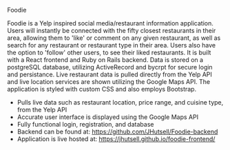 Foodie

Foodie is a Yelp inspired social media/restaurant information application. Users will instantly be connected with the fifty closest restaurants in their area, allowing them to 'like' or comment on any given restaurant, as well as search for any restaurant or restaurant type in their area. Users also have the option to 'follow' other users, to see their liked restaurants. It is built with a React frontend and Ruby on Rails backend. Data is stored on a postgreSQL database, utilizing ActiveRecord and bycrpt for secure login and persistance. Live restaurant data is pulled directly from the Yelp API and live location services are shown utilizing the Google Maps API. The application is styled with custom CSS and also employs Bootstrap. 

+ Pulls live data such as restaurant location, price range, and cuisine type, from the Yelp API
+ Accurate user interface is displayed using the Google Maps API 
+ Fully functional login, registration, and database 
+ Backend can be found at: https://github.com/JHutsell/Foodie-backend
+ Application is live hosted at: https://jhutsell.github.io/foodie-frontend/

